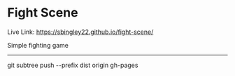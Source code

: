 # Fight Scene

Live Link: https://sbingley22.github.io/fight-scene/

Simple fighting game


-----------------------------------------------------------------------------------------
git subtree push --prefix dist origin gh-pages
